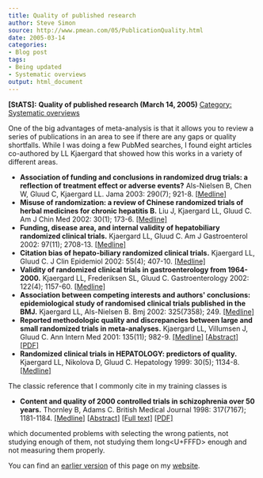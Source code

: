 ```yaml
---
title: Quality of published research
author: Steve Simon
source: http://www.pmean.com/05/PublicationQuality.html
date: 2005-03-14
categories:
- Blog post
tags:
- Being updated
- Systematic overviews
output: html_document
---
```

**[StATS]:** **Quality of published research (March
14, 2005)** [Category: Systematic
overviews](../category/SystematicOverviews.html)

One of the big advantages of meta-analysis is that it allows you to
review a series of publications in an area to see if there are any
gaps or quality shortfalls. While I was doing a few PubMed searches, I
found eight articles co-authored by LL Kjaergard that showed how this
works in a variety of different areas.

- **Association of funding and conclusions in randomized drug
trials: a reflection of treatment effect or adverse events?**
Als-Nielsen B, Chen W, Gluud C, Kjaergard LL. Jama 2003: 290(7);
921-8.
[\[Medline\]](http://www.ncbi.nlm.nih.gov/entrez/query.fcgi?cmd=Retrieve&db=PubMed&list_uids=12928469&dopt=Abstract)
- **Misuse of randomization: a review of Chinese randomized trials
of herbal medicines for chronic hepatitis B.** Liu J, Kjaergard
LL, Gluud C. Am J Chin Med 2002: 30(1); 173-6.
[\[Medline\]](http://www.ncbi.nlm.nih.gov/entrez/query.fcgi?cmd=Retrieve&db=PubMed&list_uids=12067091&dopt=Abstract)
- **Funding, disease area, and internal validity of hepatobiliary
randomized clinical trials.** Kjaergard LL, Gluud C. Am J
Gastroenterol 2002: 97(11); 2708-13.
[\[Medline\]](http://www.ncbi.nlm.nih.gov/entrez/query.fcgi?cmd=Retrieve&db=PubMed&list_uids=12425537&dopt=Abstract)
- **Citation bias of hepato-biliary randomized clinical trials.**
Kjaergard LL, Gluud C. J Clin Epidemiol 2002: 55(4); 407-10.
[\[Medline\]](http://www.ncbi.nlm.nih.gov/entrez/query.fcgi?cmd=Retrieve&db=PubMed&list_uids=11927210&dopt=Abstract)
- **Validity of randomized clinical trials in gastroenterology from
1964-2000.** Kjaergard LL, Frederiksen SL, Gluud C.
Gastroenterology 2002: 122(4); 1157-60.
[\[Medline\]](http://www.ncbi.nlm.nih.gov/entrez/query.fcgi?cmd=Retrieve&db=PubMed&list_uids=11910365&dopt=Abstract)
- **Association between competing interests and authors'
conclusions: epidemiological study of randomised clinical trials
published in the BMJ.** Kjaergard LL, Als-Nielsen B. Bmj 2002:
325(7358); 249.
[\[Medline\]](http://www.ncbi.nlm.nih.gov/entrez/query.fcgi?cmd=Retrieve&db=PubMed&list_uids=12153921&dopt=Abstract)
- **Reported methodologic quality and discrepancies between large
and small randomized trials in meta-analyses.** Kjaergard LL,
Villumsen J, Gluud C. Ann Intern Med 2001: 135(11); 982-9.
[\[Medline\]](http://www.ncbi.nlm.nih.gov/entrez/query.fcgi?cmd=Retrieve&db=PubMed&list_uids=11730399&dopt=Abstract)
[\[Abstract\]](http://www.annals.org/cgi/content/abstract/135/11/982)
[\[PDF\]](http://www.annals.org/cgi/reprint/135/11/982.pdf)
- **Randomized clinical trials in HEPATOLOGY: predictors of
quality.** Kjaergard LL, Nikolova D, Gluud C. Hepatology 1999:
30(5); 1134-8.
[\[Medline\]](http://www.ncbi.nlm.nih.gov/entrez/query.fcgi?cmd=Retrieve&db=PubMed&list_uids=10534332&dopt=Abstract)

The classic reference that I commonly cite in my training classes is

- **Content and quality of 2000 controlled trials in schizophrenia
over 50 years.** Thornley B, Adams C. British Medical Journal
1998: 317(7167); 1181-1184.
[\[Medline\]](http://www.ncbi.nlm.nih.gov/entrez/query.fcgi?cmd=Retrieve&db=PubMed&list_uids=9794850&dopt=Abstract)
[\[Abstract\]](http://bmj.com/cgi/content/abstract/317/7167/1181)
[\[Full text\]](http://bmj.com/cgi/content/full/317/7167/1181)
[\[PDF\]](http://bmj.com/cgi/reprint/317/7167/1181.pdf)

which documented problems with selecting the wrong patients, not
studying enough of them, not studying them long<U+FFFD> enough and not
measuring them properly.

You can find an [earlier version][sim1] of this page on my [website][sim2].

[sim1]: http://www.pmean.com/05/PublicationQuality.html
[sim2]: http://www.pmean.com

